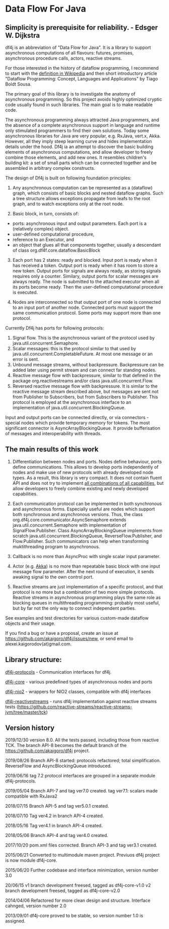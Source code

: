 # Data Flow For Java

Simplicity is prerequisite for reliability. - Edsger W. Dijkstra
------------------------------------------

df4j is an abbreviation of "Data Flow for Java".
It is a library to support asynchronous computations of all flavours: futures, promises, asynchronous procedure calls, actors, reactive streams.

For those interested in the history of dataflow programming, I recommend to start with the [definition in Wikipedia](https://en.wikipedia.org/w/index.php?title=Dataflow_programming)
and then short introductory article "Dataflow Programming: Concept, Languages and Applications" by Tiago Boldt Sousa.

The primary goal of this library is to investigate the anatomy of asynchronous programming.
So this project avoids highly optimized cryptic code usually found in such libraries. The main goal is to make readable code.

The asynchronous programming always attracted Java programmers,
and the absence of a complete asynchronous support in language and runtime only stimulated programmers to find their own solutions.
Today some asynchronous libraries for Java are very popular, e.g. RxJava, vert.x, Akka.
However, all they imply steep learning curve and hides implementation details under the hood.
Df4j ia an attempt to discover the basic building elements of asynchronous computations,
and allow developer to freely combine those elements, and add new ones.
It resembles children's building kit: a set of small parts which can be connected together and be assembled in arbitrary complex constructs.

The design of Df4j is built on following foundation principles:

1. Any asynchronous computation can be represented as a (dataflow) graph, which consists of basic blocks and nested dataflow graphs.
Such a tree structure allows exceptions propagate from leafs to the root graph, and to watch exceptions only at the root node.

2. Basic block, in turn,  consists of:
 - ports: asynchronous input and output parameters. Each port is a (relatively complex) object.
 - user-defined computational procedure,
 - reference to an Executor, and
 - an object that glues all that components together, usually a descendant of class org.df4f.core.dataflow.BasicBlock  
 
3. Each port has 2 states: ready and blocked. Input port is ready when it has received a token. 
Output port is ready when it has room to store a new token.
Output ports for signals are always ready, as storing signals requires only a counter. Similary, output ports for scalar messages are always ready. 
The node is submitted to the attached executor when all its ports become ready. Then the user-defined computational procedure is executed.

4. Nodes are interconnected so that output port of one node is connected to an input port of another node. 
Connected ports must support the same communication protocol. Some ports may support more than one protocol.

Currently Df4j has ports for following protocols:

1. Signal flow. This is the asynchronous variant of the protocol used by java.util.concurrent.Semaphore. 
2. Scalar messages: this is the protocol similar to that used by java.util.concurrent.CompletableFuture. At most one message or an error is sent.
3. Unbound message streams, without backpressure. Backpressure can be added later using permit stream and can connect far standing nodes.
4. Reactive message flow with backpressure, similar to that defined in the package org.reactivestreams and/or class java.util.concurrent.Flow.
4. Reversed reactive message flow with backpressure. It is similar to the reactive message stream described above, 
but messages are sent not from Publisher to Subscribers, but from Subscribers to Publisher. 
This protocol is employed at the asynchronous interface to an implementation of java.util.concurrent.BlockingQueue. 

Input and output ports can be connected directly, or via connectors - special nodes which provide temporary memory for tokens.
The most significant connector is AsyncArrayBlockingQueue. It provide bufferisation of messages and interoperability with threads. 
 
## The main results of this work

1. Differentiation between nodes and ports. Nodes define behaviour, ports define communications.
This allows to develop ports independently of nodes and make use of new protocols with already developed node types.
As a result, this library is very compact. 
It does not contain fluent API and does not try to implement [all combinations of all capabilities](https://www.google.ru/search?q="all+combinations+of+all+capabilities),
but allow developers to freely combine existing and newly developed capabilities.

2. Each communication protocol can be implemented in both synchronous and asynchronous forms. 
Especially useful are nodes which support both synchronous and asynchronous versions.
Thus, the class org.df4j.core.communicator.AsyncSemaphore extends java.util.concurrent.Semaphore with implementation of SignalFlow.Publisher.
Class AsyncArrayBlockingQueue implements from scratch java.util.concurrent.BlockingQueue,
ReverseFlow.Publisher, and Flow.Publisher. Such communicators can help when transforming muktithreading program to asynchronous.

3. Callback is no more than AsyncProc with single scalar input parameter.

4. Actor (e.g. [Akka](https://akka.io/)) is no more than repeatable basic block with one input message flow parameter.
After the next round of execution, it sends awaking signal to the own control port. 

5. Reactive streams are just implementation of a specific protocol, and that protocol is no more but a combination of two more simple protocols. 
Reactive streams in asynchronous programming plays the same role as blocking queues in multithreading programming: probably most useful,
but by far not the only way to connect independent parties. 

See examples and test directories for various custom-made dataflow objects and their usage.

If you find a bug or have a proposal, create an issue at <https://github.com/akaigoro/df4j/issues/new>,
or send email to alexei.kaigorodov(at)gmail.com.

## Library structure:

[df4j-protocols](/df4j-protocols/README.md) - Communication interfaces for df4j.

[df4j-core](/df4j-core/README.md) - various predefined types of asynchronous nodes and ports

[df4j-nio2](/df4j-nio2/README.md) - wrappers for NIO2 classes, compatible with df4j interfaces

[df4j-reactivestreams](/df4j-reactivestreams) - runs df4j implementation against reactive streams tests (<https://github.com/reactive-streams/reactive-streams-jvm/tree/master/tck>)

Version history
---------------
2019/12/30
version 8.0.
All the tests passed, including those from reactive TCK. 
The branch API-8 becomes the default branch of the https://github.com/akaigoro/df4j project.

2019/08/26 
Branch API-8 started: protocols refactored; total simplification. 
ReverseFlow and AsyncBlockingQueue introduced.

2019/06/16
tag 7.2 protocol interfaces are grouped in a separate module df4j-protocols.

2019/05/04
Branch API-7 and tag ver7.0 created.
tag ver7.1: scalars made compatible with RxJava2

2018/07/15
Branch API-5 and tag ver5.0.1 created.

2018/07/10
Tag ver4.2 in branch API-4 created.

2018/05/16
Tag ver4.1 in branch API-4 created.

2018/05/06
Branch API-4 and tag ver4.0 created.

2017/10/20
pom.xml files corrected. Branch API-3 and tag ver3.1 created.

2015/06/21
Converted to multimodule maven project. Previuos df4j project is now module df4j-core.

2015/06/20
Further codebase and interface minimization, version number 3.0

20/06/15
v1 branch development freesed, tagged as  df4j-core-v1.0
v2 branch development freesed, tagged as  df4j-core-v2.0

2014/04/06
Refactored for more clean design and structure. Interface cahnged, version number 2.0  

2013/09/01
df4j-core proved to be stable, so version number 1.0 is assigned.  
